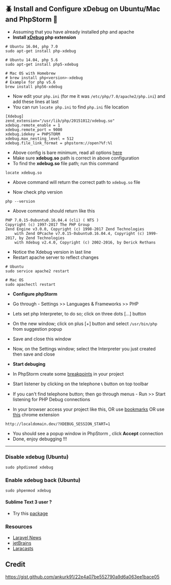 ## :beetle: Install and Configure xDebug on Ubuntu/Mac and PhpStorm :elephant:

* Assuming that you have already installed php and apache
* **Install [xDebug](https://xdebug.org/docs/install) php extension**
```
# Ubuntu 16.04, php 7.0
sudo apt-get install php-xdebug

# Ubuntu 14.04, php 5.6 
sudo apt-get install php5-xdebug

# Mac OS with Homebrew
# brew install php<version>-xdebug
# Example for php v5.6
brew install php56-xdebug
```

* Now edit your ```php.ini``` (for me it was ```/etc/php/7.0/apache2/php.ini```) and add these lines at last
* You can run ``locate php.ini`` to find `php.ini` file location
```
[Xdebug]
zend_extension="/usr/lib/php/20151012/xdebug.so"
xdebug.remote_enable = 1
xdebug.remote_port = 9000
xdebug.idekey = PHPSTORM
xdebug.max_nesting_level = 512
xdebug.file_link_format = phpstorm://open?%f:%l
```
* Above config is bare minimum, read all options [here](https://xdebug.org/docs/all_settings)
* Make sure **xdebug.so** path is correct in above configuration
* To find the **xdebug.so** file path; run this command
```
locate xdebug.so
```
* Above command will return the correct path to `xdebug.so` file

* Now check php version
```
php --version
```
* Above command should return like this
```
PHP 7.0.15-0ubuntu0.16.04.4 (cli) ( NTS )
Copyright (c) 1997-2017 The PHP Group
Zend Engine v3.0.0, Copyright (c) 1998-2017 Zend Technologies
    with Zend OPcache v7.0.15-0ubuntu0.16.04.4, Copyright (c) 1999-2017, by Zend Technologies
    with Xdebug v2.4.0, Copyright (c) 2002-2016, by Derick Rethans
```
* Notice the Xdebug version in last line
* Restart apache server to reflect changes
```
# Ubuntu
sudo service apache2 restart

# Mac OS
sudo apachectl restart
```
* **Configure phpStorm**
* Go through - Settings >> Languages & Frameworks >> PHP
* Lets set php Interpreter, to do so; click on three dots [...] button
* On the new window; click on plus [+] button and select ```/usr/bin/php``` from suggestion popup
* Save and close this window
* Now, on the Settings window; select the Interpreter you just created then save and close


* **Start debuging**
* In PhpStorm create some [breakpoints](https://www.jetbrains.com/help/phpstorm/breakpoints-2.html) in your project 
* Start listener by clicking on the telephone :telephone_receiver: button on top toolbar
* If you can't find telephone button; then go through menus - Run >> Start listening for PHP Debug connections
* In your browser access your project like this, OR use [bookmarks](https://www.jetbrains.com/phpstorm/marklets/) OR use [this](https://chrome.google.com/webstore/detail/xdebug-helper/eadndfjplgieldjbigjakmdgkmoaaaoc?hl=en) chrome extension
```
http://localdomain.dev/?XDEBUG_SESSION_START=1
```
* You should see a popup window in PhpStorm , click **Accept** connection 
* Done, enjoy debugging !!!

-----

### Disable xdebug (Ubuntu)
```
sudo phpdismod xdebug
```
### Enable xdebug back (Ubuntu)
```
sudo phpenmod xdebug
```

#### Sublime Text 3 user ?
* Try this [package](https://packagecontrol.io/packages/Xdebug%20Client)

### Resources
* [Laravel News](https://laravel-news.com/xdebug-phpstorm-valet)
* [jetBrains](https://www.jetbrains.com/help/phpstorm/configuring-xdebug.html)
* [Laracasts](https://laracasts.com/series/how-to-be-awesome-in-phpstorm/episodes/20)

## Credit 
https://gist.github.com/ankurk91/22e4a07be552790a9d6a063ee1bace05
